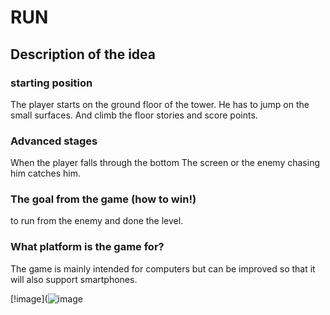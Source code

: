 # RUN

## Description of the idea

### starting position
The player starts on the ground floor of the tower. He has to jump on the small surfaces.
And climb the floor stories and score points.

### Advanced stages 
When the player falls through the bottom
The screen or the enemy chasing him catches him.

### The goal from the game (how to win!)
to run from the enemy and done the level.

### What platform is the game for?
The game is mainly intended for computers but can be improved so that it will also support smartphones.

[!image](![image](https://user-images.githubusercontent.com/74486538/138956012-e121e14e-3cc3-4213-89e8-a5e1bf252cda.gif)
